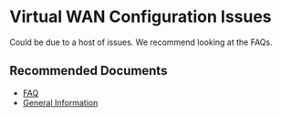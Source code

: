 <properties
  pagetitle="Virtual WAN Configuration Issues"
  service=""
  resource=""
  ms.author="wellee"
  selfhelptype="Generic"
  supporttopicids="32640670"
  productpesids="16572"
  cloudenvironments="public, fairfax, mooncake, blackforest, ussec, usnat"
  articleid="7d12b948-c478-40c5-a790-af7fc3713b0b"
  ownershipid="CloudNet_VirtualWAN" />
# Virtual WAN Configuration Issues

Could be due to a host of issues. We recommend looking at the FAQs.

## **Recommended Documents**

* [FAQ](https://docs.microsoft.com/azure/virtual-wan/virtual-wan-faq)
* [General Information](https://docs.microsoft.com/azure/virtual-wan/)